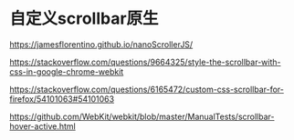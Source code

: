 # 自定义scrollbar原生

https://jamesflorentino.github.io/nanoScrollerJS/

https://stackoverflow.com/questions/9664325/style-the-scrollbar-with-css-in-google-chrome-webkit

https://stackoverflow.com/questions/6165472/custom-css-scrollbar-for-firefox/54101063#54101063

https://github.com/WebKit/webkit/blob/master/ManualTests/scrollbar-hover-active.html